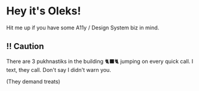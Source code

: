 # Hey it's Oleks!

Hit me up if you have some A11y / Design System biz in mind.

## ‼ Caution
There are 3 pukhnastiks in the building 🐈‍⬛🐈 jumping on every quick call.
I text, they call. 
Don't say I didn't warn you.

(They demand treats)
